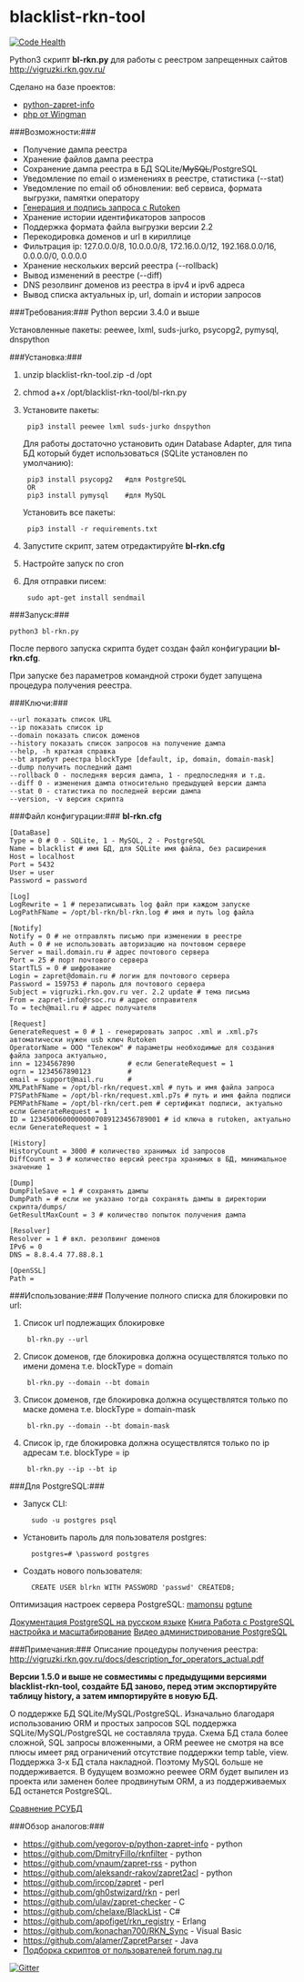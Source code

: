 # blacklist-rkn-tool

[![Code Health](https://landscape.io/github/Prototype-X/blacklist-rkn-tool/master/landscape.svg?style=flat)](https://landscape.io/github/Prototype-X/blacklist-rkn-tool/master)

Python3 скрипт **bl-rkn.py** для работы с реестром запрещенных сайтов http://vigruzki.rkn.gov.ru/

Сделано на базе проектов:
* [python-zapret-info](https://github.com/yegorov-p/python-zapret-info)
* [php от Wingman](https://www.evernote.com/shard/s185/sh/ceb0b021-47e7-4c61-ab43-bc6db27fe919/c535b6e5047ec69d304519fe81c2c9ac?noteKey=c535b6e5047ec69d304519fe81c2c9ac)

###Возможности:###
* Получение дампа реестра
* Хранение файлов дампа реестра
* Сохранение дампа реестра в БД SQLite/~~MySQL~~/PostgreSQL
* Уведомление по email о изменениях в реестре, статистика (--stat)
* Уведомление по email об обновлении: веб сервиса, формата выгрузки, памятки оператору
* [Генерация и подпись запроса с Rutoken](https://github.com/Prototype-X/blacklist-rkn-tool/blob/master/Rutoken.md)
* Хранение истории идентификаторов запросов
* Поддержка формата файла выгрузки версии 2.2
* Перекодировка доменов и url в кириллице
* Фильтрация ip: 127.0.0.0/8, 10.0.0.0/8, 172.16.0.0/12, 192.168.0.0/16, 0.0.0.0/0, 0.0.0.0
* Хранение нескольких версий реестра (--rollback)
* Вывод изменений в реестре (--diff)
* DNS резолвинг доменов из реестра в ipv4 и ipv6 адреса 
* Вывод списка актуальных ip, url, domain и истории запросов

###Требования:###
Python версии 3.4.0 и выше

Установленные пакеты: peewee, lxml, suds-jurko, psycopg2, pymysql, dnspython

###Установка:###
1. unzip blacklist-rkn-tool.zip  -d /opt 
2. chmod a+x /opt/blacklist-rkn-tool/bl-rkn.py
3. Установите пакеты:

        pip3 install peewee lxml suds-jurko dnspython
    
    Для работы достаточно установить один Database Adapter, для типа БД который будет использоваться (SQLite установлен по умолчанию):
    
        pip3 install psycopg2   #для PostgreSQL
        OR
        pip3 install pymysql    #для MySQL
    
    Установить все пакеты:
        
        pip3 install -r requirements.txt
    
4. Запустите скрипт, затем отредактируйте **bl-rkn.cfg**
5. Настройте запуск по cron

6. Для отправки писем:

        sudo apt-get install sendmail

###Запуск:###

    python3 bl-rkn.py

После первого запуска скрипта будет создан файл конфигурации **bl-rkn.cfg**.

При запуске без параметров командной строки будет запущена процедура получения реестра.

###Ключи:###

    --url показать список URL
    --ip показать список ip
    --domain показать список доменов
    --history показать список запросов на получение дампа
    --help, -h краткая справка
    --bt атрибут реестра blockType [default, ip, domain, domain-mask]  
    --dump получить последний дамп
    --rollback 0 - последняя версия дампа, 1 - предпоследняя и т.д.
    --diff 0 - изменения дампа относительно предыдущей версии дампа
    --stat 0 - статистика по последней версии дампа
    --version, -v версия скрипта
    
###Файл конфигурации:###
**bl-rkn.cfg**

    [DataBase]
    Type = 0 # 0 - SQLite, 1 - MySQL, 2 - PostgreSQL
    Name = blacklist # имя БД, для SQLite имя файла, без расширения
    Host = localhost
    Port = 5432
    User = user
    Password = password

    [Log]
    LogRewrite = 1 # перезаписывать log файл при каждом запуске
    LogPathFName = /opt/bl-rkn/bl-rkn.log # имя и путь log файла

    [Notify]
    Notify = 0 # не отправлять письмо при изменении в реестре
    Auth = 0 # не использовать авторизацию на почтовом сервере
    Server = mail.domain.ru # адрес почтового сервера
    Port = 25 # порт почтового сервера
    StartTLS = 0 # шифрование
    Login = zapret@domain.ru # логин для почтового сервера
    Password = 159753 # пароль для почтового сервера
    Subject = vigruzki.rkn.gov.ru ver. 2.2 update # тема письма
    From = zapret-info@rsoc.ru # адрес отправителя
    To = tech@mail.ru # адрес получателя

    [Request]
    GenerateRequest = 0 # 1 - генерировать запрос .xml и .xml.p7s автоматически нужен usb ключ Rutoken
    OperatorName = ООО "Телеком" # параметры необходимые для создания файла запроса актуально,
    inn = 1234567890             # если GenerateRequest = 1
    ogrn = 1234567890123         #
    email = support@mail.ru      #
    XMLPathFName = /opt/bl-rkn/request.xml # путь и имя файла запроса
    P7SPathFName = /opt/bl-rkn/request.xml.p7s # путь и имя файла подписи
    PEMPathFName = /opt/bl-rkn/cert.pem # сертификат подписи, актуально если GenerateRequest = 1
    ID = 12345006000000007089123456789001 # id ключа в rutoken, актуально если GenerateRequest = 1

    [History]
    HistoryCount = 3000 # количество хранимых id запросов
    DiffCount = 3 # количество версий реестра хранимых в БД, минимальное значение 1 

    [Dump]
    DumpFileSave = 1 # сохранять дампы
    DumpPath = # если не указано тогда сохранять дампы в директории скрипта/dumps/
    GetResultMaxCount = 3 # количество попыток получения дампа
    
    [Resolver]
    Resolver = 1 # вкл. резолвинг доменов
    IPv6 = 0 
    DNS = 8.8.4.4 77.88.8.1

    [OpenSSL]
    Path =

###Использование:###
Получение полного списка для блокировки по url:

1. Список url подлежащих блокировке 
    
        bl-rkn.py --url

2. Список доменов, где блокировка должна осуществлятся только по имени домена т.е. blockType = domain

        bl-rkn.py --domain --bt domain

3. Список доменов, где блокировка должна осуществлятся только по маске домена т.е. blockType = domain-mask

        bl-rkn.py --domain --bt domain-mask

4. Список ip, где блокировка должна осуществлятся только по ip адресам т.е. blockType = ip

        bl-rkn.py --ip --bt ip

###Для PostgreSQL:###

* Запуск CLI:

        sudo -u postgres psql
    
* Установить пароль для пользователя postgres:
    
        postgres=# \password postgres

* Создать нового пользователя: 

        CREATE USER blrkn WITH PASSWORD 'passwd' CREATEDB;

Оптимизация настроек сервера PostgreSQL:
[mamonsu](https://github.com/postgrespro/mamonsu)
[pgtune](http://pgtune.leopard.in.ua/)

[Документация PostgreSQL на русском языке](https://postgrespro.ru/docs/)
[Книга Работа с PostgreSQL настройка и масштабирование](http://postgresql.leopard.in.ua/)
[Видео администрирование PostgreSQL](https://postgrespro.ru/education/courses)

###Примечания:###
Описание процедуры получения реестра: http://vigruzki.rkn.gov.ru/docs/description_for_operators_actual.pdf

**Версии 1.5.0 и выше не совместимы с предыдущими версиями blacklist-rkn-tool, создайте БД заново, перед этим экспортируйте таблицу history, а затем импортируйте в новую БД.**

О поддержке БД SQLite/MySQL/PostgreSQL. Изначально благодаря использованию ORM и простых запросов SQL поддержка SQLite/MySQL/PostgreSQL не составляла труда. Схема БД стала более сложной, SQL запросы вложенными, а ORM peewee не смотря на все плюсы имеет ряд ограничений отсутствие поддержки temp table, view. Поддержка 3-х БД стала накладной. Поэтому MySQL больше не поддерживается. В будущем возможно peewee ORM будет выпилен из проекта или заменен более продвинутым ORM, а из поддерживаемых БД останется PostgreSQL.

[Сравнение РСУБД](https://en.wikipedia.org/wiki/Comparison_of_relational_database_management_systems)

###Обзор аналогов:###

* https://github.com/yegorov-p/python-zapret-info - python
* https://github.com/DmitryFillo/rknfilter - python
* https://github.com/vnaum/zapret-rss - python
* https://github.com/aleksandr-rakov/zapret2acl  - python
* https://github.com/ircop/zapret - perl
* https://github.com/gh0stwizard/rkn  - perl
* https://github.com/ulav/zapret-checker - C
* https://github.com/chelaxe/BlackList - C#
* https://github.com/apofiget/rkn_registry - Erlang
* https://github.com/konachan700/RKN_Sync - Visual Basic
* https://github.com/alamer/ZapretParser - Java
* [Подборка скриптов от пользователей forum.nag.ru](https://www.evernote.com/shard/s185/sh/ceb0b021-47e7-4c61-ab43-bc6db27fe919/c535b6e5047ec69d304519fe81c2c9ac?noteKey=c535b6e5047ec69d304519fe81c2c9ac)

[![Gitter](https://badges.gitter.im/Join%20Chat.svg)](https://gitter.im/Prototype-X/blacklist-rkn-tool?utm_source=badge&utm_medium=badge&utm_campaign=pr-badge)